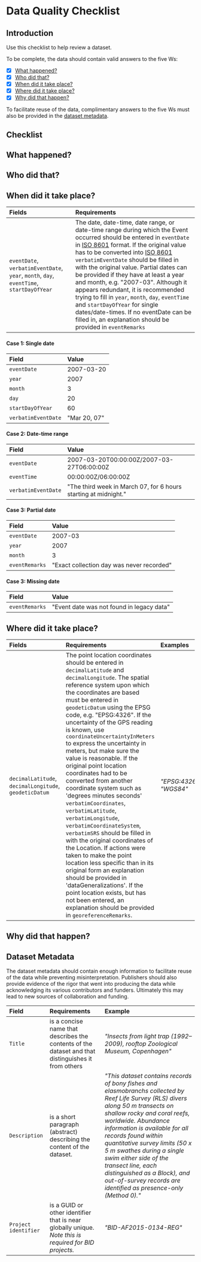 # Data Quality Checklist

## Introduction

Use this checklist to help review a dataset. 

To be complete, the data should contain valid answers to the five Ws: 

* [x] [What happened?](dataQualityChecklist#what-happened)
* [x] [Who did that?](dataQualityChecklist#who-did-that)
* [x] [When did it take place?](dataQualityChecklist#when-did-it-take-place)
* [x] [Where did it take place?](dataQualityChecklist#where-did-it-take-place)
* [x] [Why did that happen?](dataQualityChecklist#why-did-that-happen)

To facilitate reuse of the data, complimentary answers to the five Ws must also be provided in the [dataset metadata](dataQualityChecklist#dataset-metadata). 

## Checklist

## What happened?
## Who did that?
## When did it take place?

| Fields | Requirements |
|:--------------- |:---------------|
| `eventDate`, `verbatimEventDate`, `year`, `month`, `day`, `eventTime`, `startDayOfYear` | The date, date-time, date range, or date-time range during which the Event occurred should be entered in `eventDate` in [ISO 8601](https://en.wikipedia.org/wiki/ISO_8601) format. If the original value has to be converted into [ISO 8601](https://en.wikipedia.org/wiki/ISO_8601) `verbatimEventDate` should be filled in with the original value. Partial dates can be provided if they have at least a year and month, e.g. "2007-03". Although it appears redundant, it is recommended trying to fill in `year`, `month`, `day`, `eventTime` and `startDayOfYear` for single dates/date-times. If no eventDate can be filled in, an explanation should be provided in `eventRemarks` |
#### Case 1: Single date
| Field | Value |
|:--------------- |:---------------|
| `eventDate` | 2007-03-20 |
| `year` | 2007 |
| `month` | 3 |
| `day` | 20 |
| `startDayOfYear` | 60 |
| `verbatimEventDate` | "Mar 20, 07" |

#### Case 2: Date-time range
| Field | Value |
|:--------------- |:---------------|
| `eventDate` | 2007-03-20T00:00:00Z/2007-03-27T06:00:00Z |
| `eventTime` | 00:00:00Z/06:00:00Z |
| `verbatimEventDate` | "The third week in March 07, for 6 hours starting at midnight." |

#### Case 3: Partial date
| Field | Value |
|:--------------- |:---------------|
| `eventDate` | 2007-03 |
| `year` | 2007 |
| `month` | 3 |
| `eventRemarks` | "Exact collection day was never recorded" |

#### Case 3: Missing date
| Field | Value |
|:--------------- |:---------------|
| `eventRemarks` | "Event date was not found in legacy data" |

## Where did it take place?

| Fields | Requirements | Examples |
|:--------------- |:---------------|:---------------|
| `decimalLatitude`, `decimalLongitude`, `geodeticDatum` | The point location coordinates should be entered in `decimalLatitude` and `decimalLongitude`. The spatial reference system upon which the coordinates are based must be entered in `geodeticDatum` using the EPSG code, e.g. "EPSG:4326". If the uncertainty of the GPS reading is known, use `coordinateUncertaintyInMeters` to express the uncertainty in meters, but make sure the value is reasonable. If the original point location coordinates had to be converted from another coordinate system such as 'degrees minutes seconds' `verbatimCoordinates`, `verbatimLatitude`, `verbatimLongitude`, `verbatimCoordinateSystem`, `verbatimSRS` should be filled in with the original coordinates of the Location. If actions were taken to make the point location less specific than in its original form an explanation should be provided in 'dataGeneralizations'. If the point location exists, but has not been entered, an explanation should be provided in `georeferenceRemarks`. | _"EPSG:4326", "WGS84"_|





## Why did that happen?

## Dataset Metadata

The dataset metadata should contain enough information to facilitate reuse of the data while preventing misinterpretation. Publishers should also provide evidence of the rigor that went into producing the data while acknowledging its various contributors and funders. Ultimately this may lead to new sources of collaboration and funding.

| Field | Requirements | Example |
|:--------------- |:---------------|:---------------|
| `Title` | is a concise name that describes the contents of the dataset and that distinguishes it from others| _"Insects from light trap (1992–2009), rooftop Zoological Museum, Copenhagen"_|
| `Description` | is a short paragraph (abstract) describing the content of the dataset. | _"This dataset contains records of bony fishes and elasmobranchs collected by Reef Life Survey (RLS) divers along 50 m transects on shallow rocky and coral reefs, worldwide. Abundance information is available for all records found within quantitative survey limits (50 x 5 m swathes during a single swim either side of the transect line, each distinguished as a Block), and out-of-survey records are identified as presence-only (Method 0)."_ |
| `Project identifier` | is a GUID or other identifier that is near globally unique. _Note this is required for BID projects._ | _"BID-AF2015-0134-REG"_ |